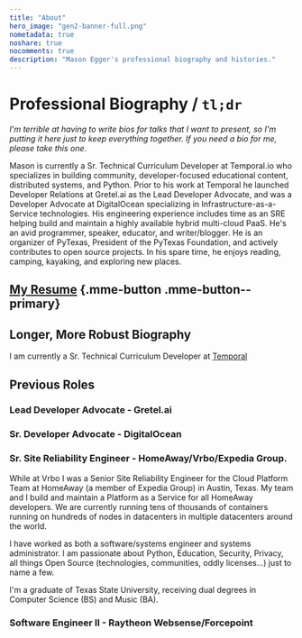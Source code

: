 ```yaml
---
title: "About"
hero_image: "gen2-banner-full.png"
nometadata: true
noshare: true
nocomments: true
description: "Mason Egger's professional biography and histories."
---
```


# Professional Biography / `tl;dr`
_I'm terrible at having to write bios for talks that I want to present, so I'm
putting it here just to keep everything together. If you need a bio for me, 
please take this one_.

Mason is currently a Sr. Technical Curriculum Developer at Temporal.io who specializes in
building community, developer-focused educational content, distributed systems, 
and Python. Prior to his work at Temporal he launched Developer Relations at Gretel.ai
as the Lead Developer Advocate, and was a Developer Advocate at DigitalOcean
specializing in Infrastructure-as-a-Service technologies. His engineering experience
includes time as an SRE helping build and maintain a highly available hybrid 
multi-cloud PaaS. He's an avid programmer, speaker, educator, and writer/blogger. 
He is an organizer of PyTexas, President of the PyTexas Foundation, and actively
contributes to open source projects. In his spare time, he enjoys reading, camping, 
kayaking, and exploring new places.

## [My Resume](../static/docs/MasonEgger-resume.pdf) {.mme-button .mme-button--primary}

## Longer, More Robust Biography
I am currently a Sr. Technical Curriculum Developer at [Temporal](https://temporal.io/)

## Previous Roles

### Lead Developer Advocate - Gretel.ai

### Sr. Developer Advocate - DigitalOcean

### Sr. Site Reliability Engineer - HomeAway/Vrbo/Expedia Group.
While at Vrbo I was a Senior Site Reliability Engineer for the Cloud Platform Team
at HomeAway (a member of Expedia Group) in Austin, Texas. My team and I build
and maintain a Platform as a Service for all HomeAway developers.
We are currently running tens of thousands of containers running on hundreds of
nodes in datacenters in multiple datacenters around the world. 

I have worked as both a software/systems engineer and systems administrator.
I am passionate about Python, Education, Security, Privacy, all things Open
Source (technologies, communities, oddly licenses...) just to name a few.

I'm a graduate of Texas State University, receiving dual degrees in Computer
Science (BS) and Music (BA).

### Software Engineer II - Raytheon Websense/Forcepoint
